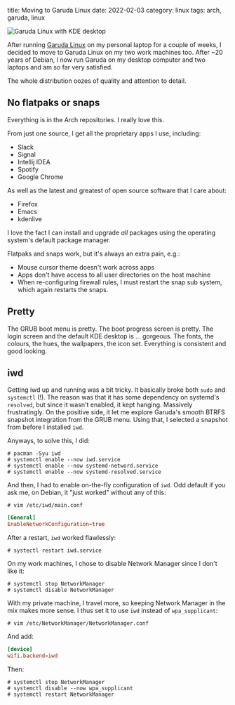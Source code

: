 title: Moving to Garuda Linux
date: 2022-02-03
category: linux
tags: arch, garuda, linux

<img
  class="centered"
  src="/graphics/2022/garuda-kde.png"
  alt="Garuda Linux with KDE desktop"
/>



After running [Garuda Linux](https://garudalinux.org/) on my personal
laptop for a couple of weeks, I decided to move to Garuda Linux on my
two work machines too. After ~20 years of Debian, I now run Garuda on
my desktop computer and two laptops and am so far very satisfied.

The whole distribution oozes of quality and attention to detail.

## No flatpaks or snaps

Everything is in the Arch repositories. I really love this.

From just one source, I get all the proprietary apps I use, including:

- Slack
- Signal
- Intellij IDEA
- Spotify
- Google Chrome

As well as the latest and greatest of open source software that I care about:

- Firefox
- Emacs
- kdenlive

I love the fact I can install and upgrade *all* packages using the
operating system's default package manager. 

Flatpaks and snaps work, but it's always an extra pain, e.g.:
- Mouse cursor theme doesn't work across apps
- Apps don't have access to all user directories on the host machine
- When re-configuring firewall rules, I must restart the snap sub
  system, which again restarts the snaps.

## Pretty

The GRUB boot menu is pretty. The boot progress screen is pretty. The
login screen and the default KDE desktop is ... gorgeous. The fonts,
the colours, the hues, the wallpapers, the icon set. Everything is
consistent and good looking.

## iwd

Getting iwd up and running was a bit tricky. It basically broke both
`sudo` and `systemctl` (!). The reason was that it has some dependency
on systemd's `resolved`, but since it wasn't enabled, it kept
hanging. Massively frustratingly. On the positive side, it let me
explore Garuda's smooth BTRFS snapshot integration from the GRUB
menu. Using that, I selected a snapshot from before I installed `iwd`.

Anyways, to solve this, I did:
```text
# pacman -Syu iwd
# systemctl enable --now iwd.service
# systemctl enable --now systemd-netword.service
# systemctl enable --now systemd-resolved.service
```

And then, I had to enable on-the-fly configuration of `iwd`. Odd
default if you ask me, on Debian, it "just worked" without any of
this:

```text
# vim /etc/iwd/main.conf
```

```conf
[General]
EnableNetworkConfiguration=true
```

After a restart, `iwd` worked flawlessly:
```text
# systectl restart iwd.service
```

On my work machines, I chose to disable Network Manager since I don't like it:
```text
# systemctl stop NetworkManager
# systemctl disable NetworkManager
```

With my private machine, I travel more, so keeping Network Manager in
the mix makes more sense. I thus set it to use `iwd` instead of
`wpa_supplicant`:

```text
# vim /etc/NetworkManager/NetworkManager.conf
```

And add:
```conf
[device]
wifi.backend=iwd
```

Then:

```text
# systemctl stop NetworkManager
# systemctl disable --now wpa_supplicant
# systemctl restart NetworkManager
```
